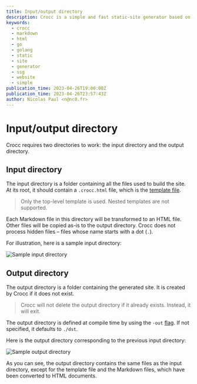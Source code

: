 ```yaml
---
title: Input/output directory
description: Crocc is a simple and fast static-site generator based on Markdown. 
keywords:
  - crocc
  - markdown
  - html
  - go
  - golang
  - static
  - site
  - generator
  - ssg
  - website
  - simple
publication_time: 2023-04-26T19:00:00Z
publication_time: 2023-04-26T23:57:43Z
author: Nicolas Paul <n@nc0.fr>
---
```

# Input/output directory

Crocc requires two directories to work: the input directory and the output 
directory.

## Input directory

The input directory is a folder containing all the files used to build the
site.
At its root, it should contain a `.crocc.html` file, which is the 
[template file](/doc/template).

> Only the top-level template is used. Nested templates are not supported.

Each Markdown file in this directory will be transformed to an HTML file.
Other files will be copied as-is to the output directory.
Crocc does not process hidden files – files whose name starts with a dot (`.`).

For illustration, here is a sample input directory:

![Sample input directory](/assets/doc_input_directory.png)

## Output directory

The output directory is a folder containing the generated site.
It is created by Crocc if it does not exist.

> Crocc will not delete the output directory if it already exists.
> Instead, it will exit.

The output directory is defined at compile time by using the `-out` 
[flag](/doc/cli#flags). If not specified, it defaults to `./dst`.

Here is the output directory corresponding to the previous input directory:

![Sample output directory](/assets/doc_output_directory.png)

As you can see, the output directory contains the same files as the input
directory, except for the template file and the Markdown files, which have been
converted to HTML documents.
